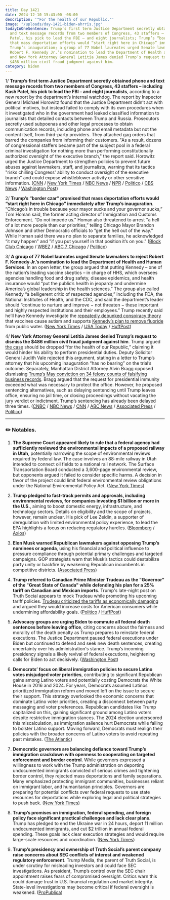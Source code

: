 ```yaml
---
title: Day 1421
date: 2024-12-10 15:43:00 -08:00
description: '"For the health of our Republic."'
image: "/uploads/day-1421-biden-ahrris.jpg"
todayInOneSentence: Trump’s first term Justice Department secretly obtained phone
  and text message records from two members of Congress, 43 staffers – including Kash
  Patel, his pick to lead the FBI – and eight journalists; Trump’s “border czar” promised
  that mass deportation efforts would “start right here in Chicago” immediately after
  Trump’s inauguration; a group of 77 Nobel laureates urged Senate lawmakers to reject
  Robert F. Kennedy Jr.’s nomination to lead the Department of Health and Human Services;
  and New York Attorney General Letitia James denied Trump’s request to dismiss the
  $486 million civil fraud judgment against him.
category: biden
---
```


1/ **Trump’s first term Justice Department secretly obtained phone and text message records from two members of Congress, 43 staffers – including Kash Patel, his pick to lead the FBI – and eight journalists**, according to a new report by the department’s internal watchdog. The report by Inspector General Michael Horowitz found that the Justice Department didn’t act with political motives, but instead failed to comply with its own procedures when it investigated who in the government had leaked classified information to journalists that detailed contacts between Trump and Russia. Prosecutors secretly used subpoenas and other legal processes to obtain communication records, including phone and email metadata but not the content itself, from third-party providers. They attached gag orders that barred the companies from informing their customers. "As a result, dozens of congressional staffers became part of the subject pool in a federal criminal investigation for nothing more than performing constitutionally authorized oversight of the executive branch," the report said. Horowitz urged the Justice Department to strengthen policies to prevent future abuses against lawmakers, staff, and journalists, warning that its tactics "risks chilling Congress' ability to conduct oversight of the executive branch" and could expose whistleblower activity or other sensitive information. ([CNN](https://www.cnn.com/2024/12/10/politics/justice-department-spying-congress-patel-trump-ig-report) / [New York Times](https://www.nytimes.com/2024/12/10/us/politics/trump-leaks-investigation-congress-justice-department.html) / [NBC News](https://www.nbcnews.com/politics/justice-department/trumps-doj-secretly-obtained-phone-text-message-logs-43-congressional-rcna183610) / [NPR](https://www.npr.org/2024/12/10/g-s1-37644/justice-department-subpoenae-trump) / [Politico](https://www.politico.com/news/2024/12/10/doj-inspector-general-leak-investigation-report-00193464) / [CBS News](https://www.cbsnews.com/news/justice-department-congress-leak-investigations-inspector-general/) / [Washington Post](https://www.washingtonpost.com/national-security/2024/12/10/justice-department-communications-seizures-inspector-general/))

2/ **Trump’s “border czar” promised that mass deportation efforts would “start right here in Chicago” immediately after Trump’s inauguration**. “Chicago’s in trouble because your mayor sucks and your governor sucks,” Tom Homan said, the former acting director of Immigration and Customs Enforcement. “Do not impede us." Homan also threatened to arrest "a hell of a lot more people than our priorities,” telling Chicago Mayor Brandon Johnson and other Democratic officials to “get the hell out of the way.” While Homan said there was no plan to separate families, he acknowledged “it may happen" and "if you put yourself in that position it’s on you." ([Block Club Chicago](https://blockclubchicago.org/2024/12/10/mass-deportations-will-start-right-here-in-chicago-trumps-border-czar-says/) / [WBEZ](https://www.wbez.org/immigration/2024/12/10/border-czar-tom-homan-donald-trump-chicago-pritzker-brandon-johnson-immigration) / [ABC 7 Chicago](https://abc7chicago.com/post/donald-trump-immigration-incoming-border-czar-tom-homan-promises-mass-deportation-says-hell-start-chicago-migrants/15633535/) / [Politico](https://www.politico.com/live-updates/2024/12/09/congress/border-czars-tough-talk-00193416))

3/ **A group of 77 Nobel laureates urged Senate lawmakers to reject Robert F. Kennedy Jr.’s nomination to lead the Department of Health and Human Services**. In an open letter, the group argued that putting Kennedy – one of the nation’s leading vaccine skeptics –  in charge of HHS, which oversees agencies handling food and drug safety, disease epidemics, and health insurance would “put the public’s health in jeopardy and undermine America’s global leadership in the health sciences.” The group also called Kennedy “a belligerent critic of respected agencies,” including the FDA, the National Institutes of Health, and the CDC, and said the department’s leader should “continue to nurture and improve − not threaten − these important and highly respected institutions and their employees.” Trump recently said he’ll have Kennedy investigate the [repeatedly debunked conspiracy theory](https://whatthefuckjusthappenedtoday.com/2024/12/09/day-1420/#4-trump-plans-to-have-robert-f-kenne) that vaccines cause autism and supports [Kennedy’s plan to remove fluoride](https://whatthefuckjusthappenedtoday.com/2024/11/04/day-1385/#4-trump-didn%E2%80%99t-rule-out-banning-vacc) from public water. ([New York Times](https://www.nytimes.com/2024/12/09/health/kennedy-hhs-nobel-laureates.html) / [USA Today](https://www.usatoday.com/story/news/politics/elections/2024/12/10/nobel-prize-winners-rfk-nomination-vaccines/76885214007/) / [HuffPost](https://www.huffpost.com/entry/nobel-laureates-letter-senate_n_6757d39ee4b0012be3fdf074))

4/ **New York Attorney General Letitia James denied Trump’s request to dismiss the $486 million civil fraud judgment against him**. Trump argued [the case](https://whatthefuckjusthappenedtoday.com/2024/02/20/day-1127/#5-a-manhattan-judge-ordered-trump-to) should be dropped “for the health of our Republic,” claiming it would hinder his ability to perform presidential duties. Deputy Solicitor General Judith Vale rejected this argument, stating in a letter to Trump’s attorney that his upcoming inauguration “has no bearing” on the trial’s outcome. Separately, Manhattan District Attorney Alvin Bragg opposed dismissing [Trump’s May conviction on 34 felony counts of falsifying business records](https://whatthefuckjusthappenedtoday.com/2024/05/30/day-1227/#1-trump-a-former-u-s-president-and-t). Bragg argued that the request for presidential immunity exceeded what was necessary to protect the office. However, he proposed sentencing alternatives, such as delaying sentencing until Trump leaves office, ensuring no jail time, or closing proceedings without vacating the jury verdict or indictment. Trump’s sentencing has already been delayed three times. ([CNBC](https://www.cnbc.com/2024/12/10/trump-ny-ag-business-fraud-case.html) / [NBC News](https://www.nbcnews.com/politics/donald-trump/ny-attorney-general-refuses-drop-486-million-judgment-trump-rcna183603) / [CNN](https://www.cnn.com/2024/12/10/politics/trump-hush-money-business-fraud-new-york/index.html) / [ABC News](https://abcnews.go.com/US/trumps-hush-money-conviction-stand-manhattan-da-argues/story?id=116614131) / [Associated Press](https://apnews.com/article/donald-trump-manhattan-da-hush-money-stormy-daniels-f4405fbd1b0c769a7f98c40aa892d94c) / [Politico](https://www.politico.com/news/2024/12/10/bragg-trump-hush-money-verdict-election-000314))

---

### ✏️ Notables.

1. **The Supreme Court appeared likely to rule that a federal agency had sufficiently reviewed the environmental impacts of a proposed railway in Utah**, potentially narrowing the scope of environmental reviews required by federal law. The case involves an 88-mile railway in Utah intended to connect oil fields to a national rail network. The Surface Transportation Board conducted a 3,600-page environmental review, but opponents argued it failed to consider specific harms. A decision in favor of the project could limit federal environmental review obligations under the National Environmental Policy Act. ([New York Times](https://www.nytimes.com/2024/12/10/us/politics/supreme-court-environmental-reviews.html))

2. **Trump pledged to fast-track permits and approvals, including environmental reviews, for companies investing $1 billion or more in the U.S.**, aiming to boost domestic energy, infrastructure, and technology sectors. Details on eligibility and the scope of projects, however, remain unclear. His pick of Lee Zeldin, a supporter of deregulation with limited environmental policy experience, to lead the EPA highlights a focus on reducing regulatory hurdles. ([Bloomberg](https://www.bloomberg.com/news/articles/2024-12-10/trump-expedited-permits-for-anyone-investing-1b-or-more-in-us) / [Axios](https://www.axios.com/2024/12/10/trump-expedited-permits-1-billion-environment))

3. **Elon Musk warned Republican lawmakers against opposing Trump’s nominees or agenda**, using his financial and political influence to pressure compliance through potential primary challenges and targeted campaigns. GOP strategists warn that Musk’s tactics could destabilize party unity or backfire by weakening Republican incumbents in competitive districts. ([Associated Press](https://apnews.com/article/elon-musk-politics-trump-7e26c829af224a1f9d67c27cea085e68))

4. **Trump referred to Canadian Prime Minister Trudeau as the "Governor" of the "Great State of Canada" while defending his plan for a 25% tariff on Canadian and Mexican imports**. Trump's late-night post on Truth Social appears to mock Trudeau while promoting his upcoming tariff policies. [Trudeau criticized the tariffs as economically damaging](https://whatthefuckjusthappenedtoday.com/2024/12/03/day-1414/#4-trump-%E2%80%9Cjoked%E2%80%9D-to-prime-minister-ju) and argued they would increase costs for American consumers while undermining affordability goals. ([Politico](https://www.politico.com/live-updates/2024/12/10/congress/trump-calls-trudeau-governor-of-the-great-state-of-canada-in-overnight-posts-00193442) / [HuffPost](https://www.huffpost.com/entry/donald-trump-mocks-trudeau-after-tariffs-comments_n_6758133ee4b05d8c06f5d631))

5. **Advocacy groups are urging Biden to commute all federal death sentences before leaving office**, citing concerns about the fairness and morality of the death penalty as Trump prepares to reinstate federal executions. The Justice Department paused federal executions under Biden but continued to defend and seek new death sentences, creating uncertainty over his administration's stance. Trump’s incoming presidency signals a likely revival of federal executions, heightening calls for Biden to act decisively. ([Washington Post](https://www.washingtonpost.com/national-security/2024/12/09/biden-death-row-commute-catholic-trump/))

6. **Democrats’ focus on liberal immigration policies to secure Latino votes misjudged voter priorities**, contributing to significant Republican gains among Latino voters and potentially costing Democrats the White House in 2016 and 2024. For years, Democrats assumed Latinos prioritized immigration reform and moved left on the issue to secure their support. This strategy overlooked the economic concerns that dominate Latino voter priorities, creating a disconnect between party messaging and voter preferences. Republican candidates like Trump capitalized on this, gaining significant ground among Latino voters despite restrictive immigration stances. The 2024 election underscored this miscalculation, as immigration salience hurt Democrats while failing to bolster Latino support. Moving forward, Democrats must realign their policies with the broader concerns of Latino voters to avoid repeating past mistakes. ([The Atlantic](https://www.theatlantic.com/ideas/archive/2024/12/democrats-latino-vote-immigration/680945/))

7. **Democratic governors are balancing defiance toward Trump’s immigration crackdown with openness to cooperating on targeted enforcement and border control**. While governors expressed a willingness to work with the Trump administration on deporting undocumented immigrants convicted of serious crimes and tightening border control, they rejected mass deportations and family separations. Many emphasized protecting immigrant communities, businesses reliant on immigrant labor, and humanitarian principles. Governors are preparing for potential conflicts over federal requests to use state resources for deportations while exploring legal and political strategies to push back. ([New York Times](https://www.nytimes.com/2024/12/10/us/politics/democrats-trump-immigration-crackdown.html))

8. **Trump’s promises on immigration, federal spending, and foreign policy face significant practical challenges and lack clear plans**. Trump has pledged to end the Ukraine war in 24 hours, deport 11 million undocumented immigrants, and cut $2 trillion in annual federal spending. These goals lack clear execution strategies and would require large-scale resources and coordination. ([New York Times](https://www.nytimes.com/2024/12/10/us/politics/trump-promises.html))

9. **Trump’s presidency and ownership of Truth Social’s parent company raise concerns about SEC conflicts of interest and weakened regulatory enforcement**. Trump Media, the parent of Truth Social, is under scrutiny for misleading investors and could face SEC investigations. As president, Trump’s control over the SEC chair appointment raises fears of compromised oversight. Critics warn this could damage trust in U.S. financial regulation and market integrity. State-level investigations may become critical if federal oversight is weakened. ([ProPublica](https://www.propublica.org/article/donald-trump-media-truth-social-sec-securities-exchange-commission))